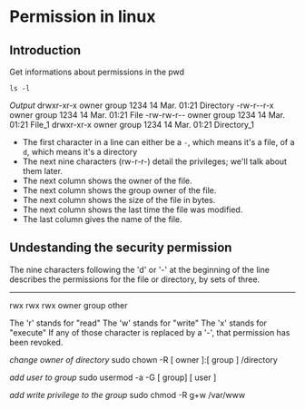# Permission in linux

## Introduction

Get informations about permissions in the pwd
```
ls -l
```

*Output*
drwxr-xr-x owner group 1234 14 Mar. 01:21 Directory
-rw-r--r-x owner group 1234 14 Mar. 01:21 File
-rw-rw-r-- owner group 1234 14 Mar. 01:21 File_1
drwxr-xr-x owner group 1234 14 Mar. 01:21 Directory_1

* The first character in a line can either be a `-`, which means it's a file, of a `d`, which means it's a directory
* The next nine characters (rw-r-r-) detail the privileges; we'll talk about them later.
* The next column shows the owner of the file.
* The next column shows the group owner of the file.
* The next column shows the size of the file in bytes.
* The next column shows the last time the file was modified.
* The last column gives the name of the file.

## Undestanding the security permission

The nine characters following the 'd' or '-' at the beginning of the line describes the permissions for the file or directory, by sets of three.

---   ---    ---
rwx   rwx    rwx
owner  group  other

The 'r' stands for "read"
The 'w' stands for "write"
The 'x' stands for "execute"
If any of those character is replaced by a '-', that permission has been revoked.

*change owner of directory*
sudo chown -R [ owner ]:[ group ] /directory

*add user to group*
sudo usermod -a -G [ group] [ user ]

*add write privilege to the group*
sudo chmod -R g+w /var/www
